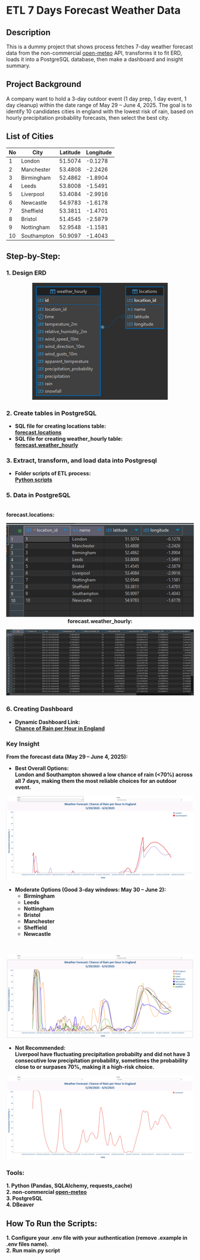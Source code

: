 
<h1>ETL 7 Days Forecast Weather Data</h1>

<h2>Description</h2>
This is a dummy project that shows process fetches 7-day weather forecast data from the non-commercial <a href="https://open-meteo.com/">open-meteo</a> API, transforms it to fit ERD, loads it into a PostgreSQL database, then make a dashboard and insight summary.
<br />
<h2>Project Background</h2>
A company want to hold a 3-day outdoor event (1 day prep, 1 day event, 1 day cleanup) within the date range of May 29 – June 4, 2025. The goal is to identify 10 candidates cities in england with the lowest risk of rain, based on hourly precipitation probability forecasts, then select the best city.
<br />

<h2>List of Cities</h2>

| No | City         | Latitude  | Longitude |
|----|--------------|-----------|-----------|
| 1  | London       | 51.5074   | -0.1278   |
| 2  | Manchester   | 53.4808   | -2.2426   |
| 3  | Birmingham   | 52.4862   | -1.8904   |
| 4  | Leeds        | 53.8008   | -1.5491   |
| 5  | Liverpool    | 53.4084   | -2.9916   |
| 6  | Newcastle    | 54.9783   | -1.6178   |
| 7  | Sheffield    | 53.3811   | -1.4701   |
| 8  | Bristol      | 51.4545   | -2.5879   |
| 9  | Nottingham   | 52.9548   | -1.1581   |
| 10 | Southampton  | 50.9097   | -1.4043   |

<h2>Step-by-Step:</h2>

<h3>1. Design ERD</h3>
<p align="center">
<img src="https://raw.githubusercontent.com/khairufde/7daysforecast/refs/heads/main/erd/demo%20-%20forecast.png"/>
 
<h3>2. Create tables in PostgreSQL</h3>

- <b>SQL file for creating locations table:<br />
  <a href="https://github.com/khairufde/7daysforecast/blob/main/sql/create_tables_locations.sql">forecast.locations</a><br />
- <b>SQL file for creating weather_hourly table:<br />
  <a href="https://github.com/khairufde/7daysforecast/blob/main/sql/create_tables_weather_hourly.sql">forecast.weather_hourly</a><br />

<h3>3. Extract, transform, and load data into Postgresql</h3>

- <b>Folder scripts of ETL process:<br />
  <a href="https://github.com/khairufde/7daysforecast/tree/main/scripts">Python scripts</a><br />

<h3>5. Data in PostgreSQL</h3><br />
       forecast.locations:<br/>
<p align="center">
<img src="https://raw.githubusercontent.com/khairufde/7daysforecast/refs/heads/main/table_pic/demo%20-%20forecast%20-%20locations.PNG"/><br />
       forecast.weather_hourly:<br/>
<p align="center">
<img src="https://raw.githubusercontent.com/khairufde/7daysforecast/refs/heads/main/table_pic/demo%20-%20forecast%20-%20weather_hourly.PNG"/>

<h3>6. Creating Dashboard</h3>

- <b>Dynamic Dashboard Link:<br />
  <a href="https://public.tableau.com/views/PrecipitationProbabilityinLondonSouthampton_png/Dashboard?:language=en-US&publish=yes&:sid=&:redirect=auth&:display_count=n&:origin=viz_share_link">Chance of Rain per Hour in England</a><br />

<h3>Key Insight</h3>

From the forecast data (May 29 – June 4, 2025):
<br />

- Best Overall Options:<br />
  **London** and **Southampton** showed a low chance of rain (<70%) across all 7 days, making them the most reliable choices for an outdoor event.<br />
<p align="center">
<img src="https://raw.githubusercontent.com/khairufde/7daysforecast/refs/heads/main/dashboard/London%20%26%20Southampton.PNG"/>

- Moderate Options (Good 3-day windows: May 30 – June 2):<br />
  - <b>Birmingham</b>
  - <b>Leeds</b>
  - <b>Nottingham</b>
  - <b>Bristol</b>
  - <b>Manchester</b>
  - <b>Sheffield</b>
  - <b>Newcastle</b>
<br />
<p align="center">
<img src="https://raw.githubusercontent.com/khairufde/7daysforecast/refs/heads/main/dashboard/Moderate%20Options.PNG"/>

- Not Recommended:<br />
  **Liverpool** have fluctuating precipitation probabilty and did not have 3 consecutive low precipitation probability, sometimes the probability close to or surpases 70%, making it a high-risk choice.<br />
<p align="center">
<img src="https://raw.githubusercontent.com/khairufde/7daysforecast/refs/heads/main/dashboard/worst-Liverpool.PNG"/>

<h3>Tools:</h3>

<b/>
1. Python (Pandas, SQLAlchemy, requests_cache)
<br/>
<b/>
2. non-commercial <a href="https://open-meteo.com/">open-meteo</a>
<br/>
<b/>
3. PostgreSQL
<br/>
<b/>
4. DBeaver
<br/>

<h2>How To Run the Scripts:</h2>

<b/>
1. Configure your .env file with your authentication (remove .example in .env files name).
<br/>
<b/>
2. Run main.py script
<br/>

<!--
 ```diff
- text in red
+ text in green
! text in orange
# text in gray
@@ text in purple (and bold)@@
```
--!>

